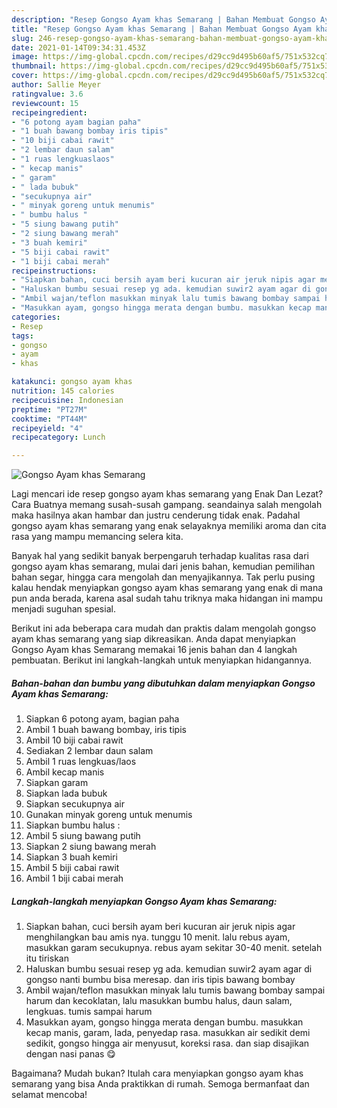 ```yaml
---
description: "Resep Gongso Ayam khas Semarang | Bahan Membuat Gongso Ayam khas Semarang Yang Enak Banget"
title: "Resep Gongso Ayam khas Semarang | Bahan Membuat Gongso Ayam khas Semarang Yang Enak Banget"
slug: 246-resep-gongso-ayam-khas-semarang-bahan-membuat-gongso-ayam-khas-semarang-yang-enak-banget
date: 2021-01-14T09:34:31.453Z
image: https://img-global.cpcdn.com/recipes/d29cc9d495b60af5/751x532cq70/gongso-ayam-khas-semarang-foto-resep-utama.jpg
thumbnail: https://img-global.cpcdn.com/recipes/d29cc9d495b60af5/751x532cq70/gongso-ayam-khas-semarang-foto-resep-utama.jpg
cover: https://img-global.cpcdn.com/recipes/d29cc9d495b60af5/751x532cq70/gongso-ayam-khas-semarang-foto-resep-utama.jpg
author: Sallie Meyer
ratingvalue: 3.6
reviewcount: 15
recipeingredient:
- "6 potong ayam bagian paha"
- "1 buah bawang bombay iris tipis"
- "10 biji cabai rawit"
- "2 lembar daun salam"
- "1 ruas lengkuaslaos"
- " kecap manis"
- " garam"
- " lada bubuk"
- "secukupnya air"
- " minyak goreng untuk menumis"
- " bumbu halus "
- "5 siung bawang putih"
- "2 siung bawang merah"
- "3 buah kemiri"
- "5 biji cabai rawit"
- "1 biji cabai merah"
recipeinstructions:
- "Siapkan bahan, cuci bersih ayam beri kucuran air jeruk nipis agar menghilangkan bau amis nya. tunggu 10 menit. lalu rebus ayam, masukkan garam secukupnya. rebus ayam sekitar 30-40 menit. setelah itu tiriskan"
- "Haluskan bumbu sesuai resep yg ada. kemudian suwir2 ayam agar di gongso nanti bumbu bisa meresap. dan iris tipis bawang bombay"
- "Ambil wajan/teflon masukkan minyak lalu tumis bawang bombay sampai harum dan kecoklatan, lalu masukkan bumbu halus, daun salam, lengkuas. tumis sampai harum"
- "Masukkan ayam, gongso hingga merata dengan bumbu. masukkan kecap manis, garam, lada, penyedap rasa. masukkan air sedikit demi sedikit, gongso hingga air menyusut, koreksi rasa. dan siap disajikan dengan nasi panas 😋"
categories:
- Resep
tags:
- gongso
- ayam
- khas

katakunci: gongso ayam khas 
nutrition: 145 calories
recipecuisine: Indonesian
preptime: "PT27M"
cooktime: "PT44M"
recipeyield: "4"
recipecategory: Lunch

---
```



![Gongso Ayam khas Semarang](https://img-global.cpcdn.com/recipes/d29cc9d495b60af5/751x532cq70/gongso-ayam-khas-semarang-foto-resep-utama.jpg)

Lagi mencari ide resep gongso ayam khas semarang yang Enak Dan Lezat? Cara Buatnya memang susah-susah gampang. seandainya salah mengolah maka hasilnya akan hambar dan justru cenderung tidak enak. Padahal gongso ayam khas semarang yang enak selayaknya memiliki aroma dan cita rasa yang mampu memancing selera kita.

Banyak hal yang sedikit banyak berpengaruh terhadap kualitas rasa dari gongso ayam khas semarang, mulai dari jenis bahan, kemudian pemilihan bahan segar, hingga cara mengolah dan menyajikannya. Tak perlu pusing kalau hendak menyiapkan gongso ayam khas semarang yang enak di mana pun anda berada, karena asal sudah tahu triknya maka hidangan ini mampu menjadi suguhan spesial.




Berikut ini ada beberapa cara mudah dan praktis dalam mengolah gongso ayam khas semarang yang siap dikreasikan. Anda dapat menyiapkan Gongso Ayam khas Semarang memakai 16 jenis bahan dan 4 langkah pembuatan. Berikut ini langkah-langkah untuk menyiapkan hidangannya.

<!--inarticleads1-->

##### Bahan-bahan dan bumbu yang dibutuhkan dalam menyiapkan Gongso Ayam khas Semarang:

1. Siapkan 6 potong ayam, bagian paha
1. Ambil 1 buah bawang bombay, iris tipis
1. Ambil 10 biji cabai rawit
1. Sediakan 2 lembar daun salam
1. Ambil 1 ruas lengkuas/laos
1. Ambil  kecap manis
1. Siapkan  garam
1. Siapkan  lada bubuk
1. Siapkan secukupnya air
1. Gunakan  minyak goreng untuk menumis
1. Siapkan  bumbu halus :
1. Ambil 5 siung bawang putih
1. Siapkan 2 siung bawang merah
1. Siapkan 3 buah kemiri
1. Ambil 5 biji cabai rawit
1. Ambil 1 biji cabai merah




<!--inarticleads2-->

##### Langkah-langkah menyiapkan Gongso Ayam khas Semarang:

1. Siapkan bahan, cuci bersih ayam beri kucuran air jeruk nipis agar menghilangkan bau amis nya. tunggu 10 menit. lalu rebus ayam, masukkan garam secukupnya. rebus ayam sekitar 30-40 menit. setelah itu tiriskan
1. Haluskan bumbu sesuai resep yg ada. kemudian suwir2 ayam agar di gongso nanti bumbu bisa meresap. dan iris tipis bawang bombay
1. Ambil wajan/teflon masukkan minyak lalu tumis bawang bombay sampai harum dan kecoklatan, lalu masukkan bumbu halus, daun salam, lengkuas. tumis sampai harum
1. Masukkan ayam, gongso hingga merata dengan bumbu. masukkan kecap manis, garam, lada, penyedap rasa. masukkan air sedikit demi sedikit, gongso hingga air menyusut, koreksi rasa. dan siap disajikan dengan nasi panas 😋




Bagaimana? Mudah bukan? Itulah cara menyiapkan gongso ayam khas semarang yang bisa Anda praktikkan di rumah. Semoga bermanfaat dan selamat mencoba!
